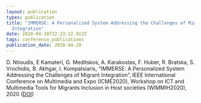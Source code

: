 ```yaml
---
layout: publication
types: publication
title: "IMMERSE: A Personalized System Addressing the Challenges of Migrant
  Integration"
date: 2020-04-28T22:23:12.912Z
tags: conference_publications
publication_date: 2020-04-29
---
```

D. Ntioudis, E Kamateri, G. Meditskos, A. Karakostas, F. Huber, R. Bratska, S. Vrochidis, B. Akhgar, I. Kompatsiaris, “IMMERSE: A Personalized System Addressing the Challenges of Migrant Integration”, IEEE International Conference on Multimedia and Expo (ICME2020), Workshop on ICT and Multimedia Tools for Migrants Inclusion in Host societies (WIMMIH2020), 2020 ([DOI](https://doi.org/10.1109/ICMEW46912.2020.9105981))